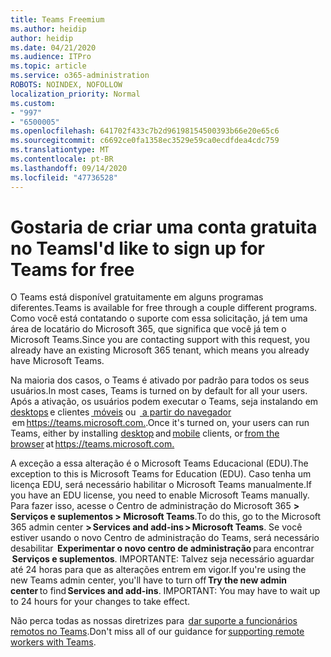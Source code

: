 ```yaml
---
title: Teams Freemium
ms.author: heidip
author: heidip
ms.date: 04/21/2020
ms.audience: ITPro
ms.topic: article
ms.service: o365-administration
ROBOTS: NOINDEX, NOFOLLOW
localization_priority: Normal
ms.custom:
- "997"
- "6500005"
ms.openlocfilehash: 641702f433c7b2d96198154500393b66e20e65c6
ms.sourcegitcommit: c6692ce0fa1358ec3529e59ca0ecdfdea4cdc759
ms.translationtype: MT
ms.contentlocale: pt-BR
ms.lasthandoff: 09/14/2020
ms.locfileid: "47736528"
---
```

# <a name="id-like-to-sign-up-for-teams-for-free"></a><span data-ttu-id="0d30f-102">Gostaria de criar uma conta gratuita no Teams</span><span class="sxs-lookup"><span data-stu-id="0d30f-102">I'd like to sign up for Teams for free</span></span>

<span data-ttu-id="0d30f-103">O Teams está disponível gratuitamente em alguns programas diferentes.</span><span class="sxs-lookup"><span data-stu-id="0d30f-103">Teams is available for free through a couple different programs.</span></span> <span data-ttu-id="0d30f-104">Como você está contatando o suporte com essa solicitação, já tem uma área de locatário do Microsoft 365, que significa que você já tem o Microsoft Teams.</span><span class="sxs-lookup"><span data-stu-id="0d30f-104">Since you are contacting support with this request, you already have an existing Microsoft 365 tenant, which means you already have Microsoft Teams.</span></span>

<span data-ttu-id="0d30f-105">Na maioria dos casos, o Teams é ativado por padrão para todos os seus usuários.</span><span class="sxs-lookup"><span data-stu-id="0d30f-105">In most cases, Teams is turned on by default for all your users.</span></span> <span data-ttu-id="0d30f-106">Após a ativação, os usuários podem executar o Teams, seja instalando em [desktops](https://docs.microsoft.com/MicrosoftTeams/get-clients#desktop-client) e clientes [ móveis](https://docs.microsoft.com/MicrosoftTeams/get-clients#mobile-clients) ou  [ a partir do navegador ](https://docs.microsoft.com/MicrosoftTeams/get-clients#web-client) em <https://teams.microsoft.com.>.</span><span class="sxs-lookup"><span data-stu-id="0d30f-106">Once it's turned on, your users can run Teams, either by installing [desktop](https://docs.microsoft.com/MicrosoftTeams/get-clients#desktop-client) and [mobile](https://docs.microsoft.com/MicrosoftTeams/get-clients#mobile-clients) clients, or [from the browser](https://docs.microsoft.com/MicrosoftTeams/get-clients#web-client) at <https://teams.microsoft.com.></span></span>

<span data-ttu-id="0d30f-107">A exceção a essa alteração é o Microsoft Teams Educacional (EDU).</span><span class="sxs-lookup"><span data-stu-id="0d30f-107">The exception to this is Microsoft Teams for Education (EDU).</span></span> <span data-ttu-id="0d30f-108">Caso tenha um licença EDU, será necessário habilitar o Microsoft Teams manualmente.</span><span class="sxs-lookup"><span data-stu-id="0d30f-108">If you have an EDU license, you need to enable Microsoft Teams manually.</span></span> <span data-ttu-id="0d30f-109">Para fazer isso, acesse o Centro de administração do Microsoft 365 **> Serviços e suplementos > Microsoft Teams**.</span><span class="sxs-lookup"><span data-stu-id="0d30f-109">To do this, go to the Microsoft 365 admin center **> Services and add-ins > Microsoft Teams**.</span></span> <span data-ttu-id="0d30f-110">Se você estiver usando o novo Centro de administração do Teams, será necessário desabilitar  **Experimentar o novo centro de administração** para encontrar  **Serviços e suplementos**. IMPORTANTE: Talvez seja necessário aguardar até 24 horas para que as alterações entrem em vigor.</span><span class="sxs-lookup"><span data-stu-id="0d30f-110">If you're using the new Teams admin center, you'll have to turn off **Try the new admin center** to find **Services and add-ins**. IMPORTANT: You may have to wait up to 24 hours for your changes to take effect.</span></span>

<span data-ttu-id="0d30f-111">Não perca todas as nossas diretrizes para  [dar suporte a funcionários remotos no Teams](https://docs.microsoft.com/MicrosoftTeams/support-remote-work-with-teams).</span><span class="sxs-lookup"><span data-stu-id="0d30f-111">Don't miss all of our guidance for [supporting remote workers with Teams](https://docs.microsoft.com/MicrosoftTeams/support-remote-work-with-teams).</span></span>
